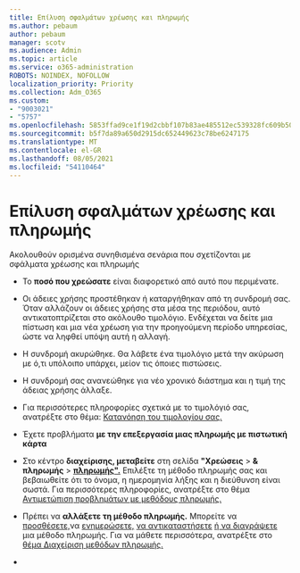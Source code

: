 ```yaml
---
title: Επίλυση σφαλμάτων χρέωσης και πληρωμής
ms.author: pebaum
author: pebaum
manager: scotv
ms.audience: Admin
ms.topic: article
ms.service: o365-administration
ROBOTS: NOINDEX, NOFOLLOW
localization_priority: Priority
ms.collection: Adm_O365
ms.custom:
- "9003021"
- "5757"
ms.openlocfilehash: 5853ffad9ce1f19d2cbbf107b83ae485512ec539328fc609b507e41e1a22c9e2
ms.sourcegitcommit: b5f7da89a650d2915dc652449623c78be6247175
ms.translationtype: MT
ms.contentlocale: el-GR
ms.lasthandoff: 08/05/2021
ms.locfileid: "54110464"
---
```

# <a name="resolving-billing-and-payment-errors"></a>Επίλυση σφαλμάτων χρέωσης και πληρωμής

Ακολουθούν ορισμένα συνηθισμένα σενάρια που σχετίζονται με σφάλματα χρέωσης και πληρωμής

- Το  **ποσό που χρεώσατε** είναι διαφορετικό από αυτό που περιμένατε.
- Οι άδειες χρήσης προστέθηκαν ή καταργήθηκαν από τη συνδρομή σας. Όταν αλλάζουν οι άδειες χρήσης στα μέσα της περιόδου, αυτό αντικατοπτρίζεται στο ακόλουθο τιμολόγιο. Ενδέχεται να δείτε μια πίστωση και μια νέα χρέωση για την προηγούμενη περίοδο υπηρεσίας, ώστε να ληφθεί υπόψη αυτή η αλλαγή.
- Η συνδρομή ακυρώθηκε. Θα λάβετε ένα τιμολόγιο μετά την ακύρωση με ό,τι υπόλοιπο υπάρχει, μείον τις όποιες πιστώσεις.
- Η συνδρομή σας ανανεώθηκε για νέο χρονικό διάστημα και η τιμή της άδειας χρήσης άλλαξε.
- Για περισσότερες πληροφορίες σχετικά με το τιμολόγιό σας, ανατρέξτε στο θέμα:  [Κατανόηση του τιμολογίου σας.](https://docs.microsoft.com/microsoft-365/commerce/billing-and-payments/understand-your-invoice2)
- Έχετε προβλήματα  **με την επεξεργασία μιας πληρωμής με πιστωτική κάρτα**
- Στο κέντρο **διαχείρισης, μεταβείτε** στη σελίδα **"Χρεώσεις**   >   **& πληρωμής**   >   **[πληρωμής".](https://go.microsoft.com/fwlink/p/?linkid=2018806)** Επιλέξτε τη μέθοδο πληρωμής σας και βεβαιωθείτε ότι το όνομα, η ημερομηνία λήξης και η διεύθυνση είναι σωστά. Για περισσότερες πληροφορίες, ανατρέξτε στο θέμα [Αντιμετώπιση προβλημάτων με μεθόδους πληρωμής.](https://docs.microsoft.com/microsoft-365/commerce/billing-and-payments/manage-payment-methods#troubleshoot-payment-methods)

- Πρέπει να **αλλάξετε τη μέθοδο πληρωμής.** Μπορείτε να [προσθέσετε,](https://docs.microsoft.com/microsoft-365/commerce/billing-and-payments/manage-payment-methods?view=o365-worldwide#add-a-payment-method)να  [ενημερώσετε,](https://docs.microsoft.com/microsoft-365/commerce/billing-and-payments/manage-payment-methods?view=o365-worldwide#update-payment-method-details)  [να αντικαταστήσετε](https://docs.microsoft.com/microsoft-365/commerce/billing-and-payments/manage-payment-methods?view=o365-worldwide#replace-a-payment-method)  [ή να διαγράψετε](https://docs.microsoft.com/microsoft-365/commerce/billing-and-payments/manage-payment-methods?view=o365-worldwide#delete-a-payment-method)  μια μέθοδο πληρωμής. Για να μάθετε περισσότερα, ανατρέξτε στο [θέμα Διαχείριση μεθόδων πληρωμής.](https://docs.microsoft.com/microsoft-365/commerce/billing-and-payments/manage-payment-methods?view=o365-worldwide)
- 